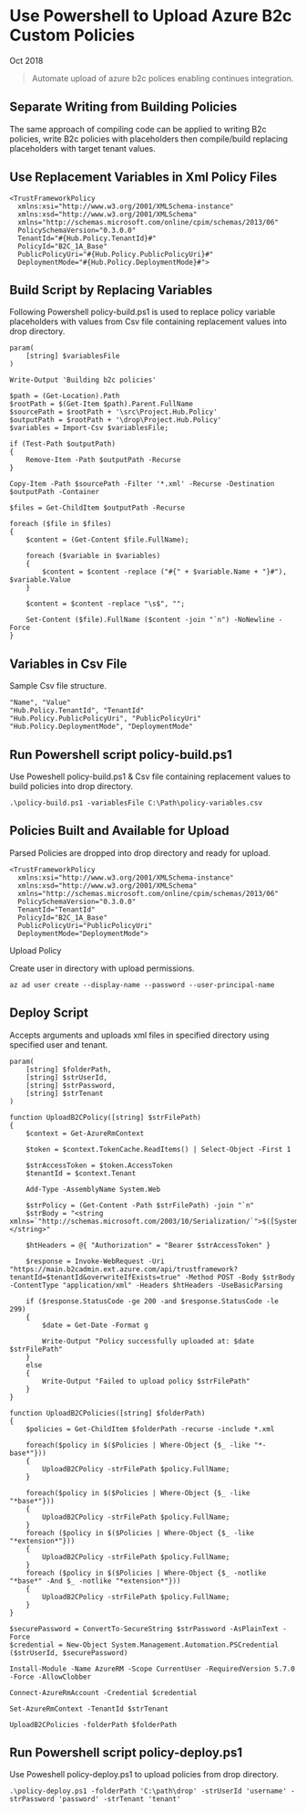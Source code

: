 # Use Powershell to Upload Azure B2c Custom Policies

Oct 2018

> Automate upload of azure b2c polices enabling continues integration.

## Separate Writing from Building Policies

The same approach of compiling code can be applied to writing B2c policies, write B2c policies with placeholders then compile/build replacing placeholders with target tenant values.

## Use Replacement Variables in Xml Policy Files

```
<TrustFrameworkPolicy
  xmlns:xsi="http://www.w3.org/2001/XMLSchema-instance"
  xmlns:xsd="http://www.w3.org/2001/XMLSchema"
  xmlns="http://schemas.microsoft.com/online/cpim/schemas/2013/06"
  PolicySchemaVersion="0.3.0.0"
  TenantId="#{Hub.Policy.TenantId}#"
  PolicyId="B2C_1A_Base"
  PublicPolicyUri="#{Hub.Policy.PublicPolicyUri}#"
  DeploymentMode="#{Hub.Policy.DeploymentMode}#">
```

## Build Script by Replacing Variables

Following Powershell policy-build.ps1 is used to replace policy variable placeholders with values from Csv file containing replacement values into drop directory.

```
param(
    [string] $variablesFile
)

Write-Output 'Building b2c policies'

$path = (Get-Location).Path
$rootPath = $(Get-Item $path).Parent.FullName
$sourcePath = $rootPath + '\src\Project.Hub.Policy'
$outputPath = $rootPath + '\drop\Project.Hub.Policy'
$variables = Import-Csv $variablesFile;

if (Test-Path $outputPath)
{
    Remove-Item -Path $outputPath -Recurse
} 

Copy-Item -Path $sourcePath -Filter '*.xml' -Recurse -Destination $outputPath -Container

$files = Get-ChildItem $outputPath -Recurse

foreach ($file in $files)
{
    $content = (Get-Content $file.FullName);

    foreach ($variable in $variables) 
    {
        $content = $content -replace ("#{" + $variable.Name + "}#"), $variable.Value
    }

    $content = $content -replace "\s$", "";

    Set-Content ($file).FullName ($content -join "`n") -NoNewline -Force
}
```

## Variables in Csv File

Sample Csv file structure. 

```
"Name", "Value"
"Hub.Policy.TenantId", "TenantId"
"Hub.Policy.PublicPolicyUri", "PublicPolicyUri"
"Hub.Policy.DeploymentMode", "DeploymentMode"
```

## Run Powershell script policy-build.ps1

Use Poweshell policy-build.ps1 & Csv file containing replacement values to build policies into drop directory.

```
.\policy-build.ps1 -variablesFile C:\Path\policy-variables.csv
```

## Policies Built and Available for Upload

Parsed Policies are dropped into drop directory and ready for upload.

```
<TrustFrameworkPolicy
  xmlns:xsi="http://www.w3.org/2001/XMLSchema-instance"
  xmlns:xsd="http://www.w3.org/2001/XMLSchema"
  xmlns="http://schemas.microsoft.com/online/cpim/schemas/2013/06"
  PolicySchemaVersion="0.3.0.0"
  TenantId="TenantId"
  PolicyId="B2C_1A_Base"
  PublicPolicyUri="PublicPolicyUri"
  DeploymentMode="DeploymentMode">
```

Upload Policy

Create user in directory with upload permissions.

```
az ad user create --display-name --password --user-principal-name
```

## Deploy Script

Accepts arguments and uploads xml files in specified directory using specified user and tenant.

```
param(
    [string] $folderPath,
    [string] $strUserId,
    [string] $strPassword,
    [string] $strTenant
)

function UploadB2CPolicy([string] $strFilePath)
{
    $context = Get-AzureRmContext

    $token = $context.TokenCache.ReadItems() | Select-Object -First 1

    $strAccessToken = $token.AccessToken
    $tenantId = $context.Tenant

    Add-Type -AssemblyName System.Web

    $strPolicy = (Get-Content -Path $strFilePath) -join "`n"
    $strBody = "<string xmlns=`"http://schemas.microsoft.com/2003/10/Serialization/`">$([System.Web.HttpUtility]::HtmlEncode($strPolicy))</string>"

    $htHeaders = @{ "Authorization" = "Bearer $strAccessToken" }

    $response = Invoke-WebRequest -Uri "https://main.b2cadmin.ext.azure.com/api/trustframework?tenantId=$tenantId&overwriteIfExists=true" -Method POST -Body $strBody -ContentType "application/xml" -Headers $htHeaders -UseBasicParsing

    if ($response.StatusCode -ge 200 -and $response.StatusCode -le 299)
    {
        $date = Get-Date -Format g

        Write-Output "Policy successfully uploaded at: $date $strFilePath"
    }
    else
    {
        Write-Output "Failed to upload policy $strFilePath"
    }
}

function UploadB2CPolicies([string] $folderPath)
{
    $policies = Get-ChildItem $folderPath -recurse -include *.xml 

    foreach($policy in $($Policies | Where-Object {$_ -like "*-base*"}))
    {
        UploadB2CPolicy -strFilePath $policy.FullName;
    }

    foreach($policy in $($Policies | Where-Object {$_ -like "*base*"}))
    {
        UploadB2CPolicy -strFilePath $policy.FullName;
    }
    foreach ($policy in $($Policies | Where-Object {$_ -like "*extension*"}))
    {
        UploadB2CPolicy -strFilePath $policy.FullName;
    }
    foreach ($policy in $($Policies | Where-Object {$_ -notlike "*base*" -And $_ -notlike "*extension*"})) 
    {
        UploadB2CPolicy -strFilePath $policy.FullName;
    }
}

$securePassword = ConvertTo-SecureString $strPassword -AsPlainText -Force
$credential = New-Object System.Management.Automation.PSCredential ($strUserId, $securePassword)

Install-Module -Name AzureRM -Scope CurrentUser -RequiredVersion 5.7.0 -Force -AllowClobber 

Connect-AzureRmAccount -Credential $credential

Set-AzureRmContext -TenantId $strTenant

UploadB2CPolicies -folderPath $folderPath
```

## Run Powershell script policy-deploy.ps1

Use Poweshell policy-deploy.ps1 to upload policies from drop directory.

```
.\policy-deploy.ps1 -folderPath 'C:\path\drop' -strUserId 'username' -strPassword 'password' -strTenant 'tenant'
```